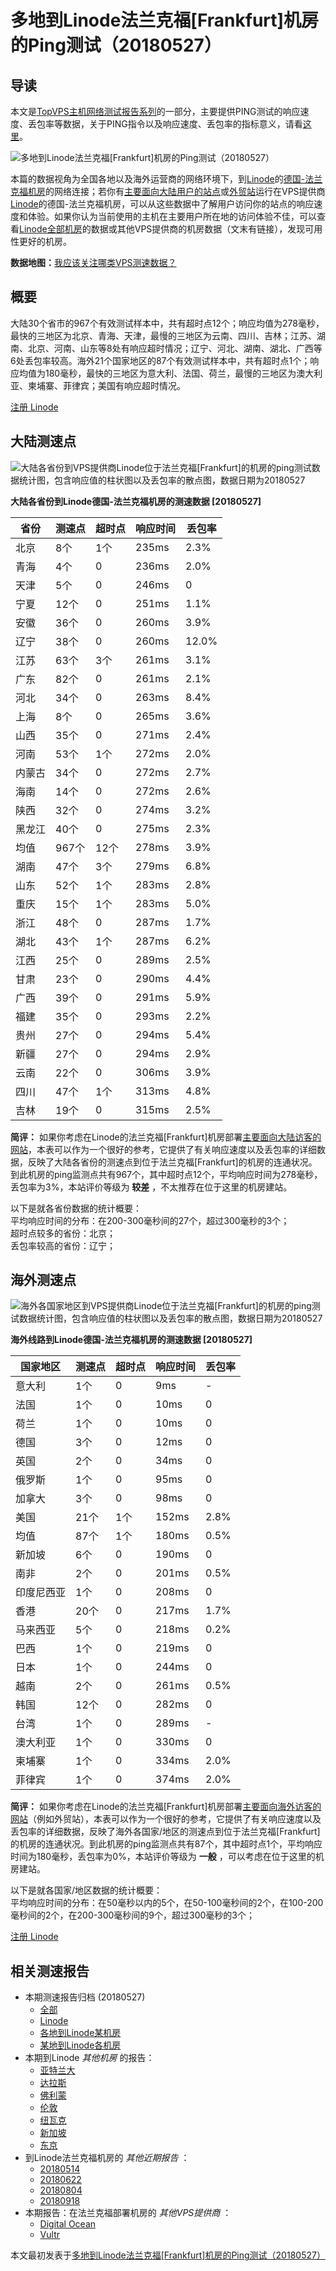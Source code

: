 #  多地到Linode法兰克福[Frankfurt]机房的Ping测试（20180527） 

## 导读

本文是[TopVPS主机网络测试报告系列](https://vps123.top/pingtest)的一部分，主要提供PING测试的响应速度、丢包率等数据，关于PING指令以及响应速度、丢包率的指标意义，请看[这里](https://vps123.top/what-is-ping.html)。

![多地到Linode法兰克福\[Frankfurt\]机房的Ping测试（20180527）](/images/thumbnails/to_linode_Frankfurt.png)

本篇的数据视角为全国各地以及海外运营商的网络环境下，到[Linode](https://vps123.top/go/linode)的[德国-法兰克福机房](https://vps123.top/linode-facilities.html#frankfurt)的网络连接；若你有[主要面向大陆用户的站点](https://vps123.top/website-for-mainland-users.html)或[外贸站](https://vps123.top/website-for-internation-trade.html)运行在VPS提供商[Linode](https://vps123.top/go/linode)的德国-法兰克福机房，可以从这些数据中了解用户访问你的站点的响应速度和体验。如果你认为当前使用的主机在主要用户所在地的访问体验不佳，可以查看[Linode全部机房](/linode/isp/china/20180527-linode-isp-china.md)的数据或其他VPS提供商的机房数据（文末有链接），发现可用性更好的机房。

**数据地图：**[我应该关注哪类VPS测速数据？](https://vps123.top/find-pingtest-data-you-need.html)

## 概要

大陆30个省市的967个有效测试样本中，共有超时点12个；响应均值为278毫秒，最快的三地区为北京、青海、天津，最慢的三地区为云南、四川、吉林；江苏、湖南、北京、河南、山东等8处有响应超时情况；辽宁、河北、湖南、湖北、广西等6处丢包率较高。海外21个国家地区的87个有效测试样本中，共有超时点1个；响应均值为180毫秒，最快的三地区为意大利、法国、荷兰，最慢的三地区为澳大利亚、柬埔寨、菲律宾；美国有响应超时情况。

[注册 Linode](https://vps123.top/go/linode/_btn1)

## 大陆测速点

![大陆各省份到VPS提供商Linode位于法兰克福\[Frankfurt\]的机房的ping测试数据统计图，包含响应值的柱状图以及丢包率的散点图，数据日期为20180527](/images/pingtests/linode_20180527/plot_idc_linode_germany-frankfurt_20180527_mainland.png)

**大陆各省份到Linode德国-法兰克福机房的测速数据 [20180527]**

省份 | 测速点 | 超时点 | 响应时间 | 丢包率  
---|---|---|---|---  
北京 | 8个 | 1个 | 235ms | 2.3%  
青海 | 4个 | 0 | 236ms | 2.0%  
天津 | 5个 | 0 | 246ms | 0  
宁夏 | 12个 | 0 | 251ms | 1.1%  
安徽 | 36个 | 0 | 260ms | 3.9%  
辽宁 | 38个 | 0 | 260ms | 12.0%  
江苏 | 63个 | 3个 | 261ms | 3.1%  
广东 | 82个 | 0 | 261ms | 2.1%  
河北 | 34个 | 0 | 263ms | 8.4%  
上海 | 8个 | 0 | 265ms | 3.6%  
山西 | 35个 | 0 | 271ms | 2.4%  
河南 | 53个 | 1个 | 272ms | 2.0%  
内蒙古 | 34个 | 0 | 272ms | 2.7%  
海南 | 14个 | 0 | 272ms | 2.6%  
陕西 | 32个 | 0 | 274ms | 3.2%  
黑龙江 | 40个 | 0 | 275ms | 2.3%  
均值 | 967个 | 12个 | 278ms | 3.9%  
湖南 | 47个 | 3个 | 279ms | 6.8%  
山东 | 52个 | 1个 | 283ms | 2.8%  
重庆 | 15个 | 1个 | 283ms | 5.0%  
浙江 | 48个 | 0 | 287ms | 1.7%  
湖北 | 43个 | 1个 | 287ms | 6.2%  
江西 | 25个 | 0 | 289ms | 2.5%  
甘肃 | 23个 | 0 | 290ms | 4.4%  
广西 | 39个 | 0 | 291ms | 5.9%  
福建 | 35个 | 0 | 293ms | 2.2%  
贵州 | 27个 | 0 | 294ms | 5.4%  
新疆 | 27个 | 0 | 294ms | 2.9%  
云南 | 22个 | 0 | 306ms | 3.9%  
四川 | 47个 | 1个 | 313ms | 4.8%  
吉林 | 19个 | 0 | 315ms | 2.5%  
  
**简评：** 如果你考虑在Linode的法兰克福[Frankfurt]机房部署[主要面向大陆访客的网站](website-for-mainland-users.html)，本表可以作为一个很好的参考，它提供了有关响应速度以及丢包率的详细数据，反映了大陆各省份的测速点到位于法兰克福[Frankfurt]的机房的连通状况。到此机房的ping监测点共有967个，其中超时点12个，平均响应时间为278毫秒，丢包率为3%，本站评价等级为 **较差** ，不太推荐在位于这里的机房建站。

以下是就各省份数据的统计概要：  
平均响应时间的分布：在200-300毫秒间的27个，超过300毫秒的3个；  
超时点较多的省份：北京；  
丢包率较高的省份：辽宁；

## 海外测速点

![海外各国家地区到VPS提供商Linode位于法兰克福\[Frankfurt\]的机房的ping测试数据统计图，包含响应值的柱状图以及丢包率的散点图，数据日期为20180527](/images/pingtests/linode_20180527/plot_idc_linode_germany-frankfurt_20180527_overseas.png)

**海外线路到Linode德国-法兰克福机房的测速数据 [20180527]**

国家地区 | 测速点 | 超时点 | 响应时间 | 丢包率  
---|---|---|---|---  
意大利 | 1个 | 0 | 9ms | -  
法国 | 1个 | 0 | 10ms | 0  
荷兰 | 1个 | 0 | 10ms | 0  
德国 | 3个 | 0 | 12ms | 0  
英国 | 2个 | 0 | 34ms | 0  
俄罗斯 | 1个 | 0 | 95ms | 0  
加拿大 | 3个 | 0 | 98ms | 0  
美国 | 21个 | 1个 | 152ms | 2.8%  
均值 | 87个 | 1个 | 180ms | 0.5%  
新加坡 | 6个 | 0 | 190ms | 0  
南非 | 2个 | 0 | 201ms | 0.5%  
印度尼西亚 | 1个 | 0 | 208ms | 0  
香港 | 20个 | 0 | 217ms | 1.7%  
马来西亚 | 5个 | 0 | 218ms | 0.2%  
巴西 | 1个 | 0 | 219ms | 0  
日本 | 1个 | 0 | 244ms | 0  
越南 | 2个 | 0 | 261ms | 0.5%  
韩国 | 12个 | 0 | 282ms | 0  
台湾 | 1个 | 0 | 289ms | -  
澳大利亚 | 1个 | 0 | 330ms | 0  
柬埔寨 | 1个 | 0 | 334ms | 2.0%  
菲律宾 | 1个 | 0 | 374ms | 2.0%  
  
**简评：** 如果你考虑在Linode的法兰克福[Frankfurt]机房部署[主要面向海外访客的网站](https://vps123.top/website-for-internation-trade.html)（例如外贸站），本表可以作为一个很好的参考，它提供了有关响应速度以及丢包率的详细数据，反映了海外各国家/地区的测速点到位于法兰克福[Frankfurt]的机房的连通状况。到此机房的ping监测点共有87个，其中超时点1个，平均响应时间为180毫秒，丢包率为0%，本站评价等级为 **一般** ，可以考虑在位于这里的机房建站。

以下是就各国家/地区数据的统计概要：  
平均响应时间的分布：在50毫秒以内的5个，在50-100毫秒间的2个，在100-200毫秒间的2个，在200-300毫秒间的9个，超过300毫秒的3个；

[注册 Linode](https://vps123.top/go/linode/_btn2)

## 相关测速报告

  * 本期测速报告归档 (20180527) 
    * [全部](https://vps123.top/pingtests/20180527 "本期各VPS提供商全部测速报告")
    * [Linode](https://vps123.top/pingtests/idc-linode/20180527 "本期Linode的全部测速报告")
    * [各地到Linode某机房](https://vps123.top/pingtests/idc-linode/isp-global/20180527 "以Linode某机房为关注对象的视角，横向比较大陆各省份、海外各国家地区")
    * [某地到Linode各机房](https://vps123.top/pingtests/idc-linode/facility-all/20180527 "以大陆某省份为关注对象的视角，横向比较Linode各机房")
  * 本期到Linode _其他机房_ 的报告： 
    * [亚特兰大](/linode/idc/atlanta/20180527-linode-idc-atlanta.md "多地到Linode亚特兰大机房的Ping测试 20180527")
    * [达拉斯](/linode/idc/dallas/20180527-linode-idc-dallas.md "多地到Linode达拉斯机房的Ping测试 20180527")
    * [佛利蒙](/linode/idc/fremont/20180527-linode-idc-fremont.md "多地到Linode佛利蒙机房的Ping测试 20180527")
    * [伦敦](/linode/idc/london/20180527-linode-idc-london.md "多地到Linode伦敦机房的Ping测试 20180527")
    * [纽瓦克](/linode/idc/newark/20180527-linode-idc-newark.md "多地到Linode纽瓦克机房的Ping测试 20180527")
    * [新加坡](/linode/idc/singapore/20180527-linode-idc-singapore.md "多地到Linode新加坡机房的Ping测试 20180527")
    * [东京](/linode/idc/tokyo/20180527-linode-idc-tokyo.md "多地到Linode东京机房的Ping测试 20180527")
  * 到Linode法兰克福机房的 _其他近期报告_ ： 
    * [20180514](/linode/idc/frankfurt/20180514-linode-idc-frankfurt.md "多地到Linode法兰克福机房的Ping测试 20180514")
    * [20180622](/linode/idc/frankfurt/20180622-linode-idc-frankfurt.md "多地到Linode法兰克福机房的Ping测试 20180622")
    * [20180804](/linode/idc/frankfurt/20180804-linode-idc-frankfurt.md "多地到Linode法兰克福机房的Ping测试 20180804")
    * [20180918](/linode/idc/frankfurt/20180918-linode-idc-frankfurt.md "多地到Linode法兰克福机房的Ping测试 20180918")
  * 本期报告：在法兰克福部署机房的 _其他VPS提供商_ ： 
    * [Digital Ocean](do/idc/frankfurt/20180527-do-idc-frankfurt.md "多地到Digital Ocean法兰克福机房的Ping测试 20180527")
    * [Vultr](/vultr/idc/frankfurt/20180527-vultr-idc-frankfurt.md "多地到Vultr法兰克福机房的Ping测试 20180527")



本文最初发表于[多地到Linode法兰克福[Frankfurt]机房的Ping测试（20180527）](https://vps123.top/pingtest/20180527-linode-idc-frankfurt.html)
